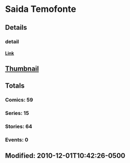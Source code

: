 # Saida  Temofonte 
## Details
### detail
#### [Link](http://marvel.com/comics/creators/2533/saida_temofonte?utm_campaign=apiRef&utm_source=225578a89fc76f3d20fbffda5d17a88d)
## [Thumbnail](http://i.annihil.us/u/prod/marvel/i/mg/3/40/4c362a4842d55.jpg)
## Totals
### Comics: 59
### Series: 15
### Stories: 64
### Events: 0
## Modified: 2010-12-01T10:42:26-0500